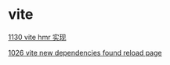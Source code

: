 # vite

[1130 vite hmr 实现](../../%E7%AC%94%E8%AE%B0%20c6155f1f09fc444eb11bc0b6de464f12/2022%206780547e76fe4d4e9ab447c6106b6a9c/1130%20vite%20hmr%20%E5%AE%9E%E7%8E%B0%208c2ab1bbb1cb40a18edcfe49db35a165.md)

[1026 vite new dependencies found reload page](../../%E7%AC%94%E8%AE%B0%20c6155f1f09fc444eb11bc0b6de464f12/2022%206780547e76fe4d4e9ab447c6106b6a9c/1026%20vite%20new%20dependencies%20found%20reload%20page%20ffe88dae62f44588947b4c5894b8a2d3.md)